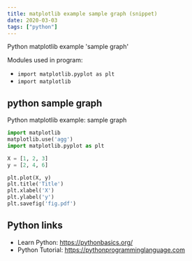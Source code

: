 ```yaml
---
title: matplotlib example sample graph (snippet)
date: 2020-03-03
tags: ["python"]
---
```

Python matplotlib example 'sample graph'


Modules used in program: 
* `import matplotlib.pyplot as plt`
* `import matplotlib`

## python sample graph

Python matplotlib example: sample graph

```python
import matplotlib
matplotlib.use('agg')
import matplotlib.pyplot as plt

X = [1, 2, 3]
y = [2, 4, 6]

plt.plot(X, y)
plt.title('Title')
plt.xlabel('X')
plt.ylabel('y')
plt.savefig('fig.pdf')

```

## Python links

- Learn Python: https://pythonbasics.org/
- Python Tutorial: https://pythonprogramminglanguage.com
